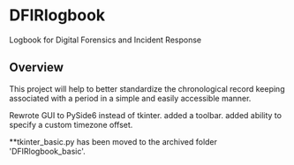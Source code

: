 # DFIRlogbook
Logbook for Digital Forensics and Incident Response

## Overview
This project will help to better standardize the chronological record keeping associated with a period in a simple and easily accessible manner.

Rewrote GUI to PySide6 instead of tkinter. added a toolbar. added ability to specify a custom timezone offset.

**tkinter_basic.py has been moved to the archived folder 'DFIRlogbook_basic'. 


